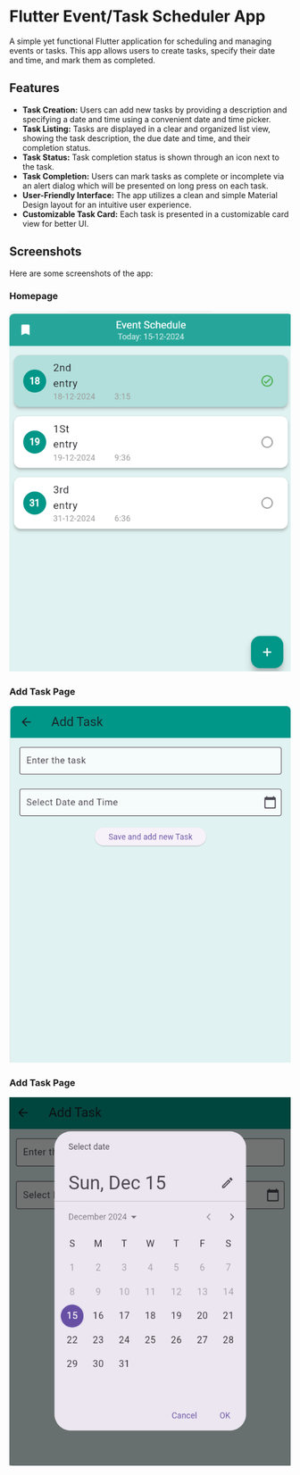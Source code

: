 # Flutter Event/Task Scheduler App

A simple yet functional Flutter application for scheduling and managing events or tasks. This app allows users to create tasks, specify their date and time, and mark them as completed.

## Features

*   **Task Creation:** Users can add new tasks by providing a description and specifying a date and time using a convenient date and time picker.
*   **Task Listing:**  Tasks are displayed in a clear and organized list view, showing the task description, the due date and time, and their completion status.
*  **Task Status:** Task completion status is shown through an icon next to the task.
*   **Task Completion:** Users can mark tasks as complete or incomplete via an alert dialog which will be presented on long press on each task.
*   **User-Friendly Interface:** The app utilizes a clean and simple Material Design layout for an intuitive user experience.
*  **Customizable Task Card:** Each task is presented in a customizable card view for better UI.

## Screenshots

Here are some screenshots of the app:

### Homepage
![Homepage Screenshot](photos/images/homepage.png)

### Add Task Page
![Add Task Screenshot](photos/images/secondpage.png)

### Add Task Page
![Calender Screenshot](photos/images/calender.png)








